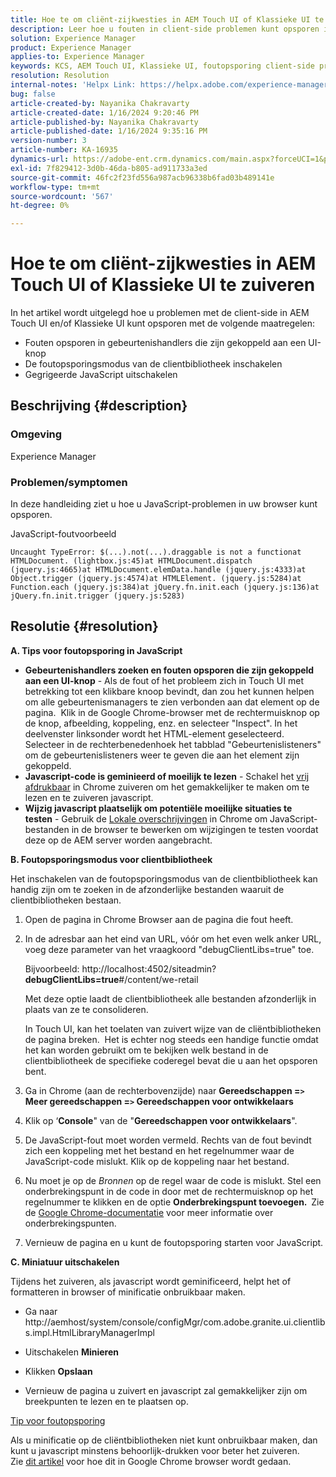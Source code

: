 ```yaml
---
title: Hoe te om cliënt-zijkwesties in AEM Touch UI of Klassieke UI te zuiveren
description: Leer hoe u fouten in client-side problemen kunt opsporen in AEM Touch UI of Classic UI.
solution: Experience Manager
product: Experience Manager
applies-to: Experience Manager
keywords: KCS, AEM Touch UI, Klassieke UI, foutopsporing client-side problemen, AEM, foutopsporing van gebeurtenishandlers, foutopsporingsmodus voor clientbibliotheek
resolution: Resolution
internal-notes: 'Helpx Link: https://helpx.adobe.com/experience-manager/kb/How-to-debug-javascript-errors-in-AEM.html'
bug: false
article-created-by: Nayanika Chakravarty
article-created-date: 1/16/2024 9:20:46 PM
article-published-by: Nayanika Chakravarty
article-published-date: 1/16/2024 9:35:16 PM
version-number: 3
article-number: KA-16935
dynamics-url: https://adobe-ent.crm.dynamics.com/main.aspx?forceUCI=1&pagetype=entityrecord&etn=knowledgearticle&id=39c9ae17-b5b4-ee11-a569-6045bd0063aa
exl-id: 7f829412-3d0b-46da-b805-ad911733a3ed
source-git-commit: 46fc2f23fd556a987acb96338b6fad03b489141e
workflow-type: tm+mt
source-wordcount: '567'
ht-degree: 0%

---
```


# Hoe te om cliënt-zijkwesties in AEM Touch UI of Klassieke UI te zuiveren


In het artikel wordt uitgelegd hoe u problemen met de client-side in AEM Touch UI en/of Klassieke UI kunt opsporen met de volgende maatregelen:

- Fouten opsporen in gebeurtenishandlers die zijn gekoppeld aan een UI-knop
- De foutopsporingsmodus van de clientbibliotheek inschakelen
- Gegrigeerde JavaScript uitschakelen


## Beschrijving {#description}


### <b>Omgeving</b>

Experience Manager

### <b>Problemen/symptomen</b>

In deze handleiding ziet u hoe u JavaScript-problemen in uw browser kunt opsporen.

JavaScript-foutvoorbeeld




```
Uncaught TypeError: $(...).not(...).draggable is not a functionat HTMLDocument. (lightbox.js:45)at HTMLDocument.dispatch (jquery.js:4665)at HTMLDocument.elemData.handle (jquery.js:4333)at Object.trigger (jquery.js:4574)at HTMLElement. (jquery.js:5284)at Function.each (jquery.js:384)at jQuery.fn.init.each (jquery.js:136)at jQuery.fn.init.trigger (jquery.js:5283)
```



## Resolutie {#resolution}


<b>A. Tips voor foutopsporing in JavaScript</b>

- <b>Gebeurtenishandlers zoeken en fouten opsporen die zijn gekoppeld aan een UI-knop</b> - Als de fout of het probleem zich in Touch UI met betrekking tot een klikbare knoop bevindt, dan zou het kunnen helpen om alle gebeurtenismanagers te zien verbonden aan dat element op de pagina.  Klik in de Google Chrome-browser met de rechtermuisknop op de knop, afbeelding, koppeling, enz. en selecteer &quot;Inspect&quot;. In het deelvenster linksonder wordt het HTML-element geselecteerd.  Selecteer in de rechterbenedenhoek het tabblad &quot;Gebeurtenislisteners&quot; om de gebeurtenislisteners weer te geven die aan het element zijn gekoppeld.
- <b>Javascript-code is geminieerd of moeilijk te lezen</b> - Schakel het [vrij afdrukbaar](https://developers.google.com/web/tools/chrome-devtools/javascript/pretty-print) in Chrome zuiveren om het gemakkelijker te maken om te lezen en te zuiveren javascript.
- <b>Wijzig javascript plaatselijk om potentiële moeilijke situaties te testen</b> - Gebruik de [Lokale overschrijvingen](https://developers.google.com/web/updates/2018/01/devtools#overrides) in Chrome om JavaScript-bestanden in de browser te bewerken om wijzigingen te testen voordat deze op de AEM server worden aangebracht.


<b>B. Foutopsporingsmodus voor clientbibliotheek</b>

Het inschakelen van de foutopsporingsmodus van de clientbibliotheek kan handig zijn om te zoeken in de afzonderlijke bestanden waaruit de clientbibliotheken bestaan.

1. Open de pagina in Chrome Browser aan de pagina die fout heeft.
2. In de adresbar aan het eind van URL, vóór om het even welk anker URL, voeg deze parameter van het vraagkoord &quot;debugClientLibs=true&quot; toe.

   Bijvoorbeeld: http://localhost:4502/siteadmin?<b>debugClientLibs=true</b>#/content/we-retail

   Met deze optie laadt de clientbibliotheek alle bestanden afzonderlijk in plaats van ze te consolideren.

   In Touch UI, kan het toelaten van zuivert wijze van de cliëntbibliotheken de pagina breken.  Het is echter nog steeds een handige functie omdat het kan worden gebruikt om te bekijken welk bestand in de clientbibliotheek de specifieke coderegel bevat die u aan het opsporen bent.
3. Ga in Chrome (aan de rechterbovenzijde) naar <b>Gereedschappen =`>` Meer gereedschappen =`>` Gereedschappen voor ontwikkelaars</b>
4. Klik op ‘<b>Console</b>&quot; van de &quot;<b>Gereedschappen voor ontwikkelaars</b>&quot;.
5. De JavaScript-fout moet worden vermeld. Rechts van de fout bevindt zich een koppeling met het bestand en het regelnummer waar de JavaScript-code mislukt. Klik op de koppeling naar het bestand.
6. Nu moet je op de *Bronnen* op de regel waar de code is mislukt. Stel een onderbrekingspunt in de code in door met de rechtermuisknop op het regelnummer te klikken en de optie <b>Onderbrekingspunt toevoegen.  </b>Zie de [Google Chrome-documentatie](https://developers.google.com/web/tools/chrome-devtools/javascript/breakpoints) voor meer informatie over onderbrekingspunten.
7. Vernieuw de pagina en u kunt de foutopsporing starten voor JavaScript.


<b>C. Miniatuur uitschakelen</b>

Tijdens het zuiveren, als javascript wordt geminificeerd, helpt het of formatteren in browser of minificatie onbruikbaar maken.

- Ga naar http://aemhost/system/console/configMgr/com.adobe.granite.ui.clientlibs.impl.HtmlLibraryManagerImpl


- Uitschakelen <b>Minieren</b>


- Klikken <b>Opslaan</b>


- Vernieuw de pagina u zuivert en javascript zal gemakkelijker zijn om breekpunten te lezen en te plaatsen op.


<u>Tip voor foutopsporing</u>

Als u minificatie op de cliëntbibliotheken niet kunt onbruikbaar maken, dan kunt u javascript minstens behoorlijk-drukken voor beter het zuiveren. Zie [dit artikel](https://developers.google.com/web/tools/chrome-devtools/javascript/pretty-print) voor hoe dit in Google Chrome browser wordt gedaan.
